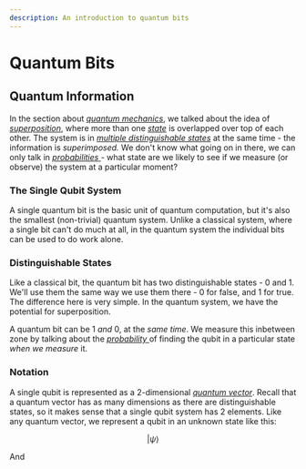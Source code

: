 ```yaml
---
description: An introduction to quantum bits
---
```


# Quantum Bits

## Quantum Information

In the section about [_quantum mechanics_](../physics/quantum-mechanics.md), we talked about the idea of [_superposition_](../physics/quantum-mechanics.md#superposition), where more than one [_state_](../physics/classical-mechanics.md#state) is overlapped over top of each other. The system is in [_multiple distinguishable states_](../physics/quantum-mechanics.md#distinguishable-states) at the same time - the information is _superimposed._ We don't know what going on in there, we can only talk in [_probabilities_ ](../physics/quantum-mechanics.md#probability)- what state are we likely to see if we measure \(or observe\) the system at a particular moment?

### The Single Qubit System

A single quantum bit is the basic unit of quantum computation, but it's also the smallest \(non-trivial\) quantum system. Unlike a classical system, where a single bit can't do much at all, in the quantum system the individual bits can be used to do work alone.

### Distinguishable States

Like a classical bit, the quantum bit has two distinguishable states - 0 and 1. We'll use them the same way we use them there - 0 for false, and 1 for true. The difference here is very simple. In the quantum system, we have the potential for superposition.

A quantum bit can be 1 _and_ 0, at the _same time_. We measure this inbetween zone by talking about the [_probability_ ](../physics/quantum-mechanics.md#probability)of finding the qubit in a particular state _when we measure_ it.

### Notation

A single qubit is represented as a 2-dimensional [_quantum vector_](../physics/quantum-mechanics.md#quantum-vectors). Recall that a quantum vector has as many dimensions as there are distinguishable states, so it makes sense that a single qubit system has 2 elements. Like any quantum vector, we represent a qubit in an unknown state like this:

$$
|\psi\rangle
$$

And 




